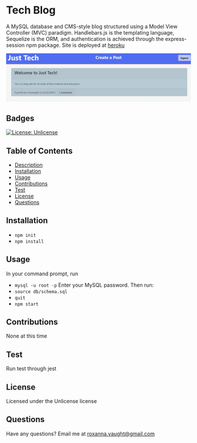 # Tech Blog
  A MySQL database and CMS-style blog structured using a Model View Controller (MVC) paradigm. Handlebars.js is the templating language, Sequelize is the ORM, and authentication is achieved through the express-session npm package.
  Site is deployed at [heroku](https://thawing-gorge-89250.herokuapp.com/)

  <img src = "assets\screenshot.JPG" alt="screenshot" />

  ## Badges 
  [![License: Unlicense](https://img.shields.io/badge/license-Unlicense-blue.svg)](http://unlicense.org/)

  ## Table of Contents 
  * [Description](#description)
  * [Installation](#installation)
  * [Usage](#usage)
  * [Contributions](#contributions)
  * [Test](#test)
  * [License](#license)
  * [Questions](#questions)

  ## Installation
  * `npm init`
  * `npm install`  
  ## Usage
 In your command prompt, run 
 * `mysql -u root -p`
Enter your MySQL password. Then run:
* `source db/schema.sql`
* `quit`
* `npm start`

## Contributions
  None at this time
  
## Test
  Run test through jest

## License
  Licensed under the Unlicense license

## Questions
  Have any questions? Email me at roxanna.vaught@gmail.com